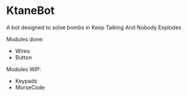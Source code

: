 # KtaneBot
A bot designed to solve bombs in Keep Talking And Nobody Explodes

Modules done:
 - Wires
 - Button
 
Modules WIP:
 - Keypads
 - MorseCode
